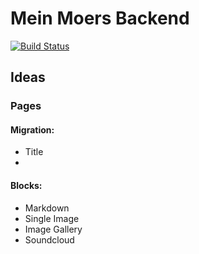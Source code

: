 # Mein Moers Backend

[![Build Status](https://travis-ci.org/your/repo.svg?branch=master)](https://travis-ci.com/LambdaDigamma/moers-web/)



## Ideas

### Pages

#### Migration:
* Title
* 



#### Blocks:
* Markdown
* Single Image
* Image Gallery
* Soundcloud